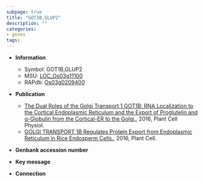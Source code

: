 ```yaml
---
subpage: true
title: "GOT1B,GLUP2"
description: ""
categories:
- genes
tags: 
---
```


* **Information**  
    + Symbol: GOT1B,GLUP2  
    + MSU: [LOC_Os03g11100](http://rice.plantbiology.msu.edu/cgi-bin/ORF_infopage.cgi?orf=LOC_Os03g11100)  
    + RAPdb: [Os03g0209400](http://rapdb.dna.affrc.go.jp/viewer/gbrowse_details/irgsp1?name=Os03g0209400)  

* **Publication**  
    + [The Dual Roles of the Golgi Transport 1 GOT1B: RNA Localization to the Cortical Endoplasmic Reticulum and the Export of Proglutelin and α-Globulin from the Cortical-ER to the Golgi.](http://www.ncbi.nlm.nih.gov/pubmed?term=The+Dual+Roles+of+the+Golgi+Transport+1+GOT1B:+RNA+Localization+to+the+Cortical+Endoplasmic+Reticulum+and+the+Export+of+Proglutelin+and+α-Globulin+from+the+Cortical-ER+to+the+Golgi.%5BTitle%5D), 2016, Plant Cell Physiol.
    + [GOLGI TRANSPORT 1B Regulates Protein Export from Endoplasmic Reticulum in Rice Endosperm Cells.](http://www.ncbi.nlm.nih.gov/pubmed?term=GOLGI+TRANSPORT+1B+Regulates+Protein+Export+from+Endoplasmic+Reticulum+in+Rice+Endosperm+Cells.%5BTitle%5D), 2016, Plant Cell.

* **Genbank accession number**  

* **Key message**  

* **Connection**  



